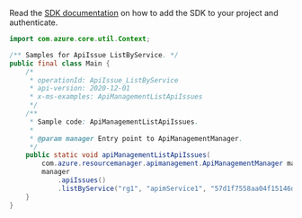 Read the [SDK documentation](https://github.com/Azure/azure-sdk-for-java/blob/azure-resourcemanager-apimanagement_1.0.0-beta.2/sdk/apimanagement/azure-resourcemanager-apimanagement/README.md) on how to add the SDK to your project and authenticate.

```java
import com.azure.core.util.Context;

/** Samples for ApiIssue ListByService. */
public final class Main {
    /*
     * operationId: ApiIssue_ListByService
     * api-version: 2020-12-01
     * x-ms-examples: ApiManagementListApiIssues
     */
    /**
     * Sample code: ApiManagementListApiIssues.
     *
     * @param manager Entry point to ApiManagementManager.
     */
    public static void apiManagementListApiIssues(
        com.azure.resourcemanager.apimanagement.ApiManagementManager manager) {
        manager
            .apiIssues()
            .listByService("rg1", "apimService1", "57d1f7558aa04f15146d9d8a", null, null, null, null, Context.NONE);
    }
}
```
